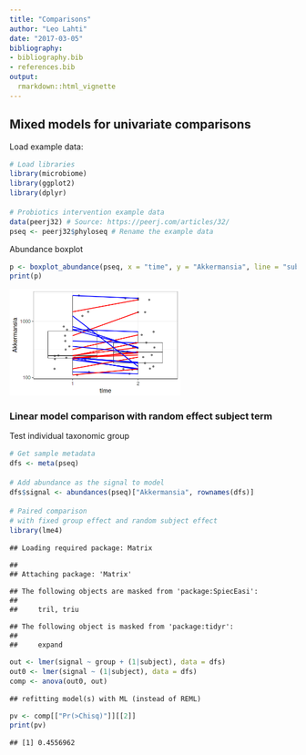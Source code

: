 ```yaml
---
title: "Comparisons"
author: "Leo Lahti"
date: "2017-03-05"
bibliography: 
- bibliography.bib
- references.bib
output: 
  rmarkdown::html_vignette
---
```

<!--
  %\VignetteEngine{knitr::rmarkdown}
  %\VignetteIndexEntry{microbiome tutorial - comparisons}
  %\usepackage[utf8]{inputenc}
  %\VignetteEncoding{UTF-8}  
-->


## Mixed models for univariate comparisons


Load example data:


```r
# Load libraries
library(microbiome)
library(ggplot2)
library(dplyr)

# Probiotics intervention example data 
data(peerj32) # Source: https://peerj.com/articles/32/
pseq <- peerj32$phyloseq # Rename the example data
```


Abundance boxplot


```r
p <- boxplot_abundance(pseq, x = "time", y = "Akkermansia", line = "subject", color = "gender") + scale_y_log10()
print(p)
```

<img src="figure/boxplot2-1.png" title="plot of chunk boxplot2" alt="plot of chunk boxplot2" width="300px" />


### Linear model comparison with random effect subject term

Test individual taxonomic group


```r
# Get sample metadata
dfs <- meta(pseq)

# Add abundance as the signal to model
dfs$signal <- abundances(pseq)["Akkermansia", rownames(dfs)]

# Paired comparison
# with fixed group effect and random subject effect
library(lme4)
```

```
## Loading required package: Matrix
```

```
## 
## Attaching package: 'Matrix'
```

```
## The following objects are masked from 'package:SpiecEasi':
## 
##     tril, triu
```

```
## The following object is masked from 'package:tidyr':
## 
##     expand
```

```r
out <- lmer(signal ~ group + (1|subject), data = dfs)
out0 <- lmer(signal ~ (1|subject), data = dfs)
comp <- anova(out0, out)
```

```
## refitting model(s) with ML (instead of REML)
```

```r
pv <- comp[["Pr(>Chisq)"]][[2]]
print(pv)
```

```
## [1] 0.4556962
```


